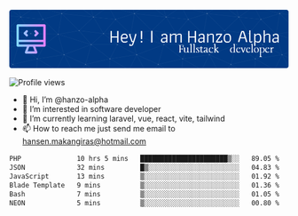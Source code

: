 ![Header](./github-header-image.png)

![Profile views](https://gpvc.arturio.dev/hanzo-alpha)

- 👋 Hi, I’m @hanzo-alpha
- 👀 I’m interested in software developer
- 🌱 I’m currently learning laravel, vue, react, vite, tailwind
- 📫 How to reach me just send me email to hansen.makangiras@hotmail.com 

<!---
hanzo-alpha/hanzo-alpha is a ✨ special ✨ repository because its `README.md` (this file) appears on your GitHub profile.
You can click the Preview link to take a look at your changes.
--->

<!--START_SECTION:waka-->

```text
PHP              10 hrs 5 mins   ██████████████████████▒░░   89.05 %
JSON             32 mins         █▒░░░░░░░░░░░░░░░░░░░░░░░   04.83 %
JavaScript       13 mins         ▒░░░░░░░░░░░░░░░░░░░░░░░░   01.92 %
Blade Template   9 mins          ▒░░░░░░░░░░░░░░░░░░░░░░░░   01.36 %
Bash             7 mins          ▒░░░░░░░░░░░░░░░░░░░░░░░░   01.05 %
NEON             5 mins          ▒░░░░░░░░░░░░░░░░░░░░░░░░   00.80 %
```

<!--END_SECTION:waka-->
